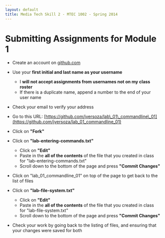 ```yaml
---
layout: default
title: Media Tech Skill 2 - MTEC 1002 - Spring 2014
---
```



Submitting Assignments for Module 1
====
* Create an account on [github.com](github.com)
* Use your __first initial and last name as your username__ 
	* I __will not accept assignments from usernames not on my class roster__
	* If there is a duplicate name, append a number to the end of your user name
* Check your email to verify your address 
* Go to this URL: [https://github.com/jversoza/lab\_01\_commandline\_01](https://github.com/jversoza/lab_01_commandline_01)

* Click on __"Fork"__
* Click on __"lab-entering-commands.txt"__
	* Click on __"Edit"__
	* Paste in the __all of the contents__ of the file that you created in class for "lab-entering-commands.txt"
	* Scroll down to the bottom of the page and press __"Commit Changes"__
* Click on "lab\_01\_commandline\_01" on top of the page to get back to the list of files
* Click on __"lab-file-system.txt"__
	* Click on __"Edit"__
	* Paste in the __all of the contents__ of the file that you created in class for "lab-file-system.txt"
	* Scroll down to the bottom of the page and press __"Commit Changes"__
* Check your work by going back to the listing of files, and ensuring that your changes were saved for both

